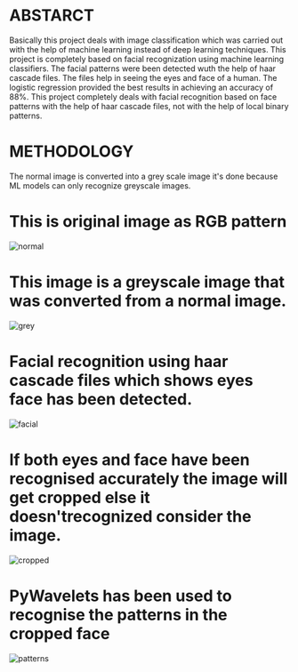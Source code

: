 # ABSTARCT
Basically this project deals with image classification which was carried out with the help of machine learning instead of deep learning techniques. This project is completely based on facial recognization using machine learning classifiers. The facial patterns were been detected wuth the help of haar cascade files. The files help in seeing the eyes and face of a human. The logistic regression provided the best results in achieving an accuracy of 88%. This project completely deals with facial recognition based on face patterns with the help of haar cascade files, not with the help of local binary patterns.
# METHODOLOGY
The normal image is converted into a grey scale image it's done because ML models can only recognize greyscale images.

# This is original image as RGB pattern
![normal](https://user-images.githubusercontent.com/92075957/174955413-b9384eef-dff8-40d8-bf4d-ea227c48ccf4.png)
# This image is a greyscale image that was converted from a normal image.
![grey](https://user-images.githubusercontent.com/92075957/174955495-d2539004-ffa5-43fe-ac02-38ab35d87da6.png) 
# Facial recognition using haar cascade files which shows eyes face has been detected.
![facial](https://user-images.githubusercontent.com/92075957/174955623-d8bc3fb5-c426-4686-a123-67f58439126f.png) 
# If both eyes and face have been recognised accurately the image will get cropped else it doesn'trecognized consider the image.
![cropped](https://user-images.githubusercontent.com/92075957/174956557-7874a161-6554-4c45-854d-58cf4e8ab79f.png)
# PyWavelets has been used to recognise the patterns in the cropped face
![patterns](https://user-images.githubusercontent.com/92075957/174956671-c1011c63-f2e1-4e5f-b05d-892c8c544292.png)

